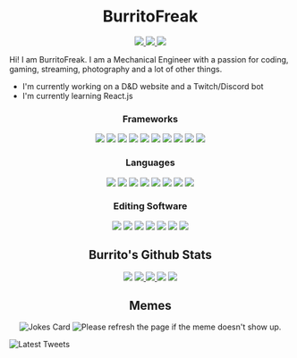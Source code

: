 <h1 align="center">BurritoFreak</h1>
<p align="center">
  <a href="https://twitch.tv/BurritoFreak">
    <img alig src="https://img.shields.io/twitch/status/BurritoFreak?label=BurritoFreak&logo=Twitch" />
  </a>
  <a href="https://twitter.com/burritofreak1">
    <img alig src="https://img.shields.io/twitter/follow/burritofreak1?logo=Twitter&style=flat" />
  </a>
  <a href="https://github.com/BurritoFreak/BurritoFreak" >
    <img alig src="https://visitor-badge.glitch.me/badge?page_id=BurritoFreak.BurritoFreak" />
  </a>
</p>

Hi! I am BurritoFreak. I am a Mechanical Engineer with a passion for coding, gaming, streaming, photography and a lot of other things.

- I'm currently working on a D&D website and a Twitch/Discord bot
- I'm currently learning React.js

<h3 align="center">Frameworks</h3>
<p align="center">
  <img alig src="https://img.shields.io/badge/bootstrap-%23563D7C.svg?style=for-the-badge&logo=bootstrap&logoColor=white" />
  <img alig src="https://img.shields.io/badge/express.js-%23404d59.svg?style=for-the-badge&logo=express&logoColor=%2361DAFB" />
  <img alig src="https://img.shields.io/badge/jquery-%230769AD.svg?style=for-the-badge&logo=jquery&logoColor=white" />
  <img alig src="https://img.shields.io/badge/JWT-black?style=for-the-badge&logo=JSON%20web%20tokens" />
  <img alig src="https://img.shields.io/badge/NPM-%23000000.svg?style=for-the-badge&logo=npm&logoColor=white" />
  <img alig src="https://img.shields.io/badge/node.js-6DA55F?style=for-the-badge&logo=node.js&logoColor=white" />
  <img alig src="https://img.shields.io/badge/react-%2320232a.svg?style=for-the-badge&logo=react&logoColor=%2361DAFB" />
  <img alig src="https://img.shields.io/badge/react_native-%2320232a.svg?style=for-the-badge&logo=react&logoColor=%2361DAFB" />
  <img alig src="https://img.shields.io/badge/SASS-hotpink.svg?style=for-the-badge&logo=SASS&logoColor=white" />
  <img alig src="https://img.shields.io/badge/vuejs-%2335495e.svg?style=for-the-badge&logo=vuedotjs&logoColor=%234FC08D" />
</p>

<h3 align="center">Languages</h3>
<p align="center">
  <img alig src="https://img.shields.io/badge/c-%2300599C.svg?style=for-the-badge&logo=c&logoColor=white" />
  <img alig src="https://img.shields.io/badge/c++-%2300599C.svg?style=for-the-badge&logo=c%2B%2B&logoColor=white" />
  <img alig src="https://img.shields.io/badge/html5-%23E34F26.svg?style=for-the-badge&logo=html5&logoColor=white" />
  <img alig src="https://img.shields.io/badge/java-%23ED8B00.svg?style=for-the-badge&logo=java&logoColor=white" />
  <img alig src="https://img.shields.io/badge/javascript-%23323330.svg?style=for-the-badge&logo=javascript&logoColor=%23F7DF1E" />
  <img alig src="https://img.shields.io/badge/markdown-%23000000.svg?style=for-the-badge&logo=markdown&logoColor=white" />
  <img alig src="https://img.shields.io/badge/python-3670A0?style=for-the-badge&logo=python&logoColor=ffdd54" />
  <img alig src="https://img.shields.io/badge/typescript-%23007ACC.svg?style=for-the-badge&logo=typescript&logoColor=white" />
</p>

<h3 align="center">Editing Software</h3>
<p align="center">
  <img alig src="https://img.shields.io/badge/adobe%20photoshop-%2331A8FF.svg?style=for-the-badge&logo=adobe%20photoshop&logoColor=white" />
  <img alig src="https://img.shields.io/badge/Adobe%20After%20Effects-9999FF.svg?style=for-the-badge&logo=Adobe%20After%20Effects&logoColor=white" />
  <img alig src="https://img.shields.io/badge/Adobe%20Premiere%20Pro-9999FF.svg?style=for-the-badge&logo=Adobe%20Premiere%20Pro&logoColor=white" />
  <img alig src="https://img.shields.io/badge/Canva-%2300C4CC.svg?style=for-the-badge&logo=Canva&logoColor=white" />
  <img alig src="https://img.shields.io/badge/Adobe%20Lightroom-31A8FF.svg?style=for-the-badge&logo=Adobe%20Lightroom&logoColor=white" />
  <img alig src="https://img.shields.io/badge/Gimp-657D8B?style=for-the-badge&logo=gimp&logoColor=FFFFFF" />
  <img alig src="https://img.shields.io/badge/Inkscape-e0e0e0?style=for-the-badge&logo=inkscape&logoColor=080A13" />
</p>

<h2 align="center">Burrito's Github Stats</h2>

<p align="center">
  <img alig src="https://github-profile-trophy.vercel.app/?username=BurritoFreak&theme=juicyfresh&no-frame=true&no-bg=true&column=-1" />
  <a href="https://github.com/BurritoFreak">
    <img alig src="https://github-readme-stats.vercel.app/api?username=BurritoFreak&show_icons=true&line_height=27&count_private=true&hide_border=true&border_radius=10&bg_color=45,ff00cc,333399&text_color=cfcfcf&title_color=fafafa&icon_color=15ff00" />
  </a>
  <a href="https://github.com/BurritoFreak">
    <img alig src="https://github-readme-stats.vercel.app/api/top-langs/?username=BurritoFreak&langs_count=3&border_radius=10&theme=dark&hide_border=true&bg_color=45,333399,ff00cc&text_color=cfcfcf&title_color=fafafa" />
  </a>
  <img alig src="https://cr-ss-service.azurewebsites.net/api/ScreenShot?widget=activity&username=burritofreak" />
  <img alig src="https://cr-skills-chart-widget.azurewebsites.net/api/api?username=burritofreak&bg=6e6e6e&padding=20" />
</p>

<h2 align="center">Memes</h2>
<p align="center">
  <img src="https://readme-jokes.vercel.app/api" alt="Jokes Card" />
  <img src='https://random-memer.herokuapp.com/' title="Meme" alt="Please refresh the page if the meme doesn't show up.">
</p>

![Latest Tweets](https://github-readme-twitter.gazf.vercel.app/api?id=burritofreak1&layout=wide&show_border=off)

[Git]:https://github.com/BurritoFreak
[Twitter]:https://twitter.com/burritofreak1
[ttv]:https://twitch.tv/BurritoFreak

<!--
**BurritoFreak/BurritoFreak** is a ✨ _special_ ✨ repository because its `README.md` (this file) appears on your GitHub profile.

Here are some ideas to get you started:

- 🔭 I’m currently working on ...
- 🌱 I’m currently learning ...
- 👯 I’m looking to collaborate on ...
- 🤔 I’m looking for help with ...
- 💬 Ask me about ...
- 📫 How to reach me: ...
- 😄 Pronouns: ...
- ⚡ Fun fact: ...
-->
